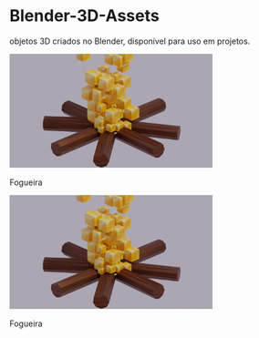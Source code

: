 # Blender-3D-Assets
objetos 3D criados no Blender, disponível para uso em projetos.


<div>
  <a>
    <img height="200vh" src="./images/firerender.png" alt="fogueira">
    <p>Fogueira</p>
  </a>
  <a>
    <img height="200vh" src="./images/firerender.png" alt="fogueira">
    <p>Fogueira</p>
  </a>
</div>
